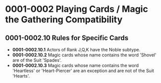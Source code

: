 # 0001-0002 Playing Cards / Magic the Gathering Compatibility

## 0001-0002.10 Rules for Specific Cards
* **0001-0002.10.1** Actors of Rank J,Q,K have the Noble subtype.
* **0001-0002.10.2** Magic cards whose name contains the word 'Shovel' are of the Suit 'Spades'.
* **0001-0002.10.3** Magic cards whose name contains the word 'Heartless' or 'Heart-Piercer' are an exception and are not of the Suit 'Hearts'.